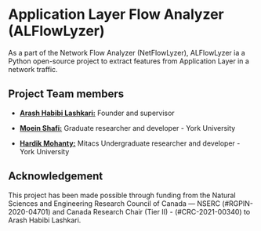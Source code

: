 # Application Layer Flow Analyzer (ALFlowLyzer)
As a part of the Network Flow Analyzer (NetFlowLyzer), ALFlowLyzer ia a Python open-source project to extract features from Application Layer in a network traffic. 



## Project Team members 

* [**Arash Habibi Lashkari:**](http://ahlashkari.com/index.asp) Founder and supervisor

* [**Moein Shafi:**](https://github.com/moein-shafi) Graduate researcher and developer - York University

* [**Hardik Mohanty:**](https://github.com/hardhik-99) Mitacs Undergraduate researcher and developer - York University


## Acknowledgement
This project has been made possible through funding from the Natural Sciences and Engineering Research Council of Canada — NSERC (#RGPIN-2020-04701) and Canada Research Chair (Tier II) - (#CRC-2021-00340) to Arash Habibi Lashkari.
